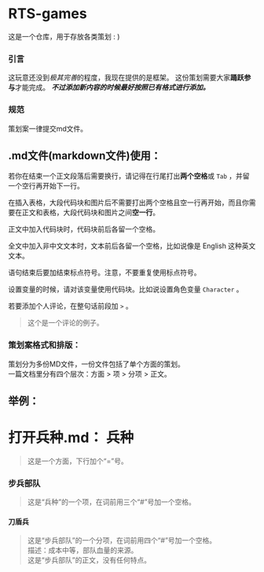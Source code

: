 RTS-games
=
这是一个仓库，用于存放各类策划 : )
### 引言
这玩意还没到*极其完善*的程度，我现在提供的是框架。
这份策划需要大家**踊跃参与**才能完成。
***不过添加新内容的时候最好按照已有格式进行添加。***
### 规范
策划案一律提交md文件。
## .md文件(markdown文件)使用：
若你在结束一个正文段落后需要换行，请记得在行尾打出**两个空格**或 `Tab` ，并留一个空行再开始下一行。  

在插入表格，大段代码块和图片后不需要打出两个空格且空一行再开始，而且你需要在正文和表格，大段代码块和图片之间**空一行**。  

正文中加入代码块时，代码块前后各留一个空格。  

全文中加入非中文文本时，文本前后各留一个空格，比如说像是 English 这种英文文本。  

语句结束后要加结束标点符号。注意，不要重复使用标点符号。  

设置变量的时候，请对该变量使用代码块。比如说设置角色变量 `Character` 。  

若要添加个人评论，在整句话前段加 `>` 。  
>这个是一个评论的例子。
### 策划案格式和排版：
策划分为多份MD文件，一份文件包括了单个方面的策划。  
一篇文档里分有四个层次：方面 > 项 > 分项 > 正文。
## 举例：
打开兵种.md：
兵种
=
> 这是一个方面，下行加个“=”号。
### 步兵部队
> 这是“兵种”的一个项，在词前用三个“#”号加一个空格。
#### 刀盾兵
> 这是“步兵部队”的一个分项，在词前用四个“#”号加一个空格。  
描述：成本中等，部队血量的来源。  
> 这是“步兵部队”的正文，没有任何特点。
 
